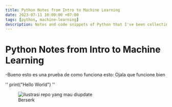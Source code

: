 ```yaml
---
title: Python Notes from Intro to Machine Learning
date: 2023-07-11 10:00:00 +07:00
tags: [python, machine-learning]
description: Notes and code snippets of Python that I've been collecting so far throughout the "Intro to Machine Learning" course.
---
```

# Python Notes from Intro to Machine Learning

-Bueno esto es una prueba de como funciona esto:
 Ojala que funcione bien

''
print("Hello World")
''
<figure>
<img src="https://www.bing.com/images/search?view=detailV2&ccid=VAoaeT4O&id=80C65DCDFC97802F6DDA45CC85DDAF575549B6C7&thid=OIP.VAoaeT4O3yRZwbSLQRCmdAHaEK&mediaurl=https%3a%2f%2fwallpaperaccess.com%2ffull%2f3556942.jpg&cdnurl=https%3a%2f%2fth.bing.com%2fth%2fid%2fR.540a1a793e0edf2459c1b48b4110a674%3frik%3dx7ZJVVev3YXMRQ%26pid%3dImgRaw%26r%3d0&exph=1080&expw=1920&q=guts+berserk&simid=608036669466485730&FORM=IRPRST&ck=1DE2BE3CBE12A92269F373EA57676964&selectedIndex=0" alt="ilustrasi repo yang mau diupdate">
<figcaption>Berserk</figcaption>
</figure>
